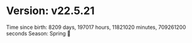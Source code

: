 # Version: v22.5.21
Time since birth: 8209 days, 197017 hours, 11821020 minutes, 709261200 seconds
Season: Spring 🌸
